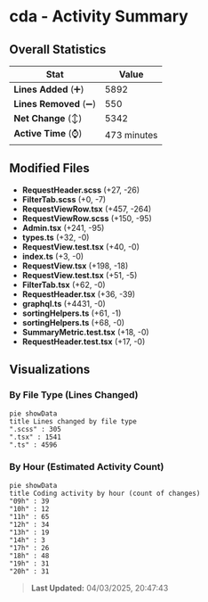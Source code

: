 # cda - Activity Summary 

## Overall Statistics

| Stat                   | Value                                                             |
| ---------------------- | ----------------------------------------------------------------- |
| **Lines Added** (➕)   | 5892                                          |
| **Lines Removed** (➖) | 550                                        |
| **Net Change** (↕)    | 5342                |
| **Active Time** (⌚)   | 473 minutes |


## Modified Files
- **RequestHeader.scss** (+27, -26)
- **FilterTab.scss** (+0, -7)
- **RequestViewRow.tsx** (+457, -264)
- **RequestViewRow.scss** (+150, -95)
- **Admin.tsx** (+241, -95)
- **types.ts** (+32, -0)
- **RequestView.test.tsx** (+40, -0)
- **index.ts** (+3, -0)
- **RequestView.tsx** (+198, -18)
- **RequestView.test.tsx** (+51, -5)
- **FilterTab.tsx** (+62, -0)
- **RequestHeader.tsx** (+36, -39)
- **graphql.ts** (+4431, -0)
- **sortingHelpers.ts** (+61, -1)
- **sortingHelpers.ts** (+68, -0)
- **SummaryMetric.test.tsx** (+18, -0)
- **RequestHeader.test.tsx** (+17, -0)

## Visualizations

### By File Type (Lines Changed)

```mermaid
pie showData
title Lines changed by file type
".scss" : 305
".tsx" : 1541
".ts" : 4596
```

### By Hour (Estimated Activity Count)

```mermaid
pie showData
title Coding activity by hour (count of changes)
"09h" : 39
"10h" : 12
"11h" : 65
"12h" : 34
"13h" : 19
"14h" : 3
"17h" : 26
"18h" : 48
"19h" : 31
"20h" : 31
```


> **Last Updated:** 04/03/2025, 20:47:43